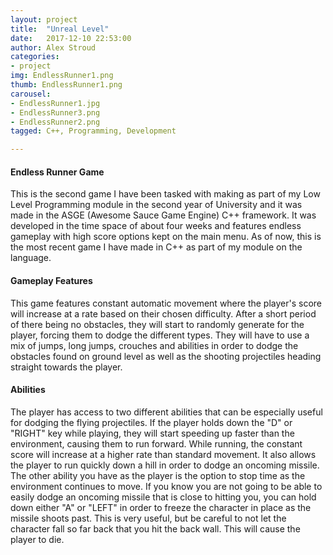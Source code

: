 ```yaml
---
layout: project
title:  "Unreal Level"
date:   2017-12-10 22:53:00
author: Alex Stroud
categories:
- project
img: EndlessRunner1.png
thumb: EndlessRunner1.png
carousel:
- EndlessRunner1.jpg
- EndlessRunner3.png
- EndlessRunner2.png
tagged: C++, Programming, Development

---
```


#### Endless Runner Game

This is the second game I have been tasked with making as part of my Low Level Programming module in the second year of University and it was made in the ASGE (Awesome Sauce Game Engine) C++ framework. It was developed in the time space of about four weeks and features endless gameplay with high score options kept on the main menu. As of now, this is the most recent game I have made in C++ as part of my module on the language.


#### Gameplay Features

This game features constant automatic movement where the player's score will increase at a rate based on their chosen difficulty. After a short period of there being no obstacles, they will start to randomly generate for the player, forcing them to dodge the different types. They will have to use a mix of jumps, long jumps, crouches and abilities in order to dodge the obstacles found on ground level as well as the shooting projectiles heading straight towards the player.


#### Abilities

The player has access to two different abilities that can be especially useful for dodging the flying projectiles. If the player holds down the "D" or "RIGHT" key while playing, they will start speeding up faster than the environment, causing them to run forward. While running, the constant score will increase at a higher rate than standard movement. It also allows the player to run quickly down a hill in order to dodge an oncoming missile.
The other ability you have as the player is the option to stop time as the environment continues to move. If you know you are not going to be able to easily dodge an oncoming missile that is close to hitting you, you can hold down either "A" or "LEFT" in order to freeze the character in place as the missile shoots past. This is very useful, but be careful to not let the character fall so far back that you hit the back wall. This will cause the player to die.
